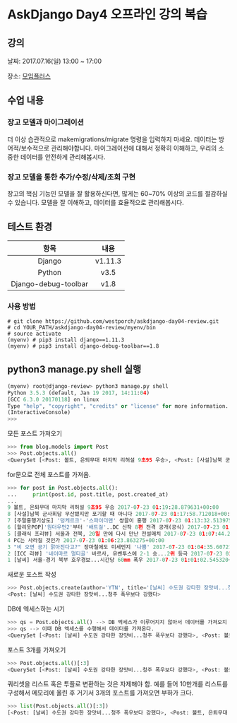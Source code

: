 # AskDjango Day4 오프라인 강의 복습

## 강의

날짜: 2017.07.16(일) 13:00 ~ 17:00

장소: [모임플러스](http://map.naver.com/?mapmode=0&lng=f27e089e43904d8797309ac76534197c&pinId=32514029&lat=25d147cf133d88881094ba67f6383ba8&dlevel=11&enc=b64&pinType=site)

## 수업 내용

### 장고 모델과 마이그레이션

더 이상 습관적으로 makemigrations/migrate 명령을 입력하지 마세요. 데이터는 방어적/보수적으로 관리해야합니다. 마이그레이션에 대해서 정확히 이해하고, 우리의 소중한 데이터를 안전하게 관리해봅시다.

### 장고 모델을 통한 추가/수정/삭제/조회 구현

장고의 핵심 기능인 모델을 잘 활용하신다면, 많게는 60~70% 이상의 코드를 절감하실 수 있습니다. 모델을 잘 이해하고, 데이터를 효율적으로 관리해봅시다.

## 테스트 환경

| 항목 | 내용 |
| :--: | :--: |
| Django | v1.11.3 |
| Python | v3.5 |
| Django-debug-toolbar | v1.8 |

### 사용 방법

```
# git clone https://github.com/westporch/askdjango-day04-review.git
# cd YOUR_PATH/askdjango-day04-review/myenv/bin
# source activate
(myenv) # pip3 install django==1.11.3
(myenv) # pip3 install django-debug-toolbar==1.8
```

## python3 manage.py shell 실행

```python
(myenv) root@django-review> python3 manage.py shell                                                                     ~/git/askdjango-day04-review/dev/askdjango
Python 3.5.3 (default, Jan 19 2017, 14:11:04)
[GCC 6.3.0 20170118] on linux
Type "help", "copyright", "credits" or "license" for more information.
(InteractiveConsole)
>>>
```

모든 포스트 가져오기

```python
>>> from blog.models import Post
>>> Post.objects.all()
<QuerySet [<Post: 볼트, 은퇴무대 마지막 리허설 9초95 우승>, <Post: [사설]남북 군사회담 무산됐지만 포기할 때 아니다>, <Post: [주말흥행기상도] '덩케르크'-'스파이더맨' 쌍끌이 흥행>, <Post: [할리웃POP]'원더우먼2'부터 '배트걸'..DC 신작 8편 전격 공개(공식)>, <Post: [클래식 프리뷰] 서울과 전북, 20일 만에 다시 만난 전설매치>, <Post: PC는 사라질 것인가>, <Post: "비 오면 공기 맑아진다고?" 장마철에도 미세먼지 '나쁨'>, <Post: [ICC 리뷰] '네이마르 멀티골' 바르사, 유벤투스에 2-1 승...2위 등극>, <Post: [날씨] 서울·경기 북부 호우경보...시간당 60mm 폭우>]>
```

for문으로 전체 포스트를 가져옴.

```python
>>> for post in Post.objects.all():
...     print(post.id, post.title, post.created_at)
...
9 볼트, 은퇴무대 마지막 리허설 9초95 우승 2017-07-23 01:19:28.879631+00:00
8 [사설]남북 군사회담 무산됐지만 포기할 때 아니다 2017-07-23 01:17:58.712018+00:00
7 [주말흥행기상도] '덩케르크'-'스파이더맨' 쌍끌이 흥행 2017-07-23 01:13:32.513975+00:00
6 [할리웃POP]'원더우먼2'부터 '배트걸'..DC 신작 8편 전격 공개(공식) 2017-07-23 01:10:49.588494+00:00
5 [클래식 프리뷰] 서울과 전북, 20일 만에 다시 만난 전설매치 2017-07-23 01:07:44.254394+00:00
4 PC는 사라질 것인가 2017-07-23 01:06:23.863275+00:00
3 "비 오면 공기 맑아진다고?" 장마철에도 미세먼지 '나쁨' 2017-07-23 01:04:35.607217+00:00
2 [ICC 리뷰] '네이마르 멀티골' 바르사, 유벤투스에 2-1 승...2위 등극 2017-07-23 01:03:21.039601+00:00
1 [날씨] 서울·경기 북부 호우경보...시간당 60mm 폭우 2017-07-23 01:01:02.545320+00:00
```

새로운 포스트 작성

```python
>>> Post.objects.create(author='YTN', title='[날씨] 수도권 강타한 장맛비...청주 폭우보다 강했다', content='이번 비는 시간당 96mm의 물 폭탄을 동반해 지난주 청주를강타했던 폭우보다 더 강했습니다.')
<Post: [날씨] 수도권 강타한 장맛비...청주 폭우보다 강했다>
```

DB에 엑세스하는 시기

```python
>>> qs = Post.objects.all() --> DB 엑세스가 이루어지지 않아서 데이터를 가져오지 않았음.
>>> qs --> 이때 DB 엑세스를 수행해서 데이터를 가져온다.
<QuerySet [<Post: [날씨] 수도권 강타한 장맛비...청주 폭우보다 강했다>, <Post: 볼트, 은퇴무대 마지막 리허설 9초95 우승>, <Post: [사설]남북 군사회담 무산됐지만 포기할 때 아니다>, <Post: [주말흥행기상도] '덩케르크'-'스파이더맨' 쌍끌이 흥행>, <Post: [할리웃POP]'원더우먼2'부터 '배트걸'..DC 신작 8편 전격 공개(공식)>, <Post: [클래식 프리뷰] 서울과 전북, 20일 만에 다시 만난 전설매치>, <Post: PC는 사라질 것인가>, <Post: "비 오면 공기 맑아진다고?" 장마철에도 미세먼지 '나쁨'>, <Post: [ICC 리뷰] '네이마르 멀티골' 바르사, 유벤투스에 2-1 승...2위 등극>, <Post: [날씨] 서울·경기 북부 호우경보...시간당 60mm 폭우>]>
```

포스트 3개를 가져오기

```python
>>> Post.objects.all()[:3]
<QuerySet [<Post: [날씨] 수도권 강타한 장맛비...청주 폭우보다 강했다>, <Post: 볼트, 은퇴무대 마지막 리허설 9초95 우승>, <Post: [사설]남북 군사회담 무산됐지만 포기할 때 아니다>]>
```

쿼리셋을 리스트 혹은 투플로 변환하는 것은 자제해야 함.
예를 들어 10만개를 리스트를 구성해서 메모리에 올린 후 거기서 3개의 포스트를 가져오면 부하가 크다.

```python
>>> list(Post.objects.all()[:3])
[<Post: [날씨] 수도권 강타한 장맛비...청주 폭우보다 강했다>, <Post: 볼트, 은퇴무대 마지막 리허설 9초95 우승>, <Post: [사설]남북 군사회담 무산됐지만 포기할 때 아니다>]
```
